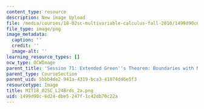 ```yaml
---
content_type: resource
description: New image Upload
file: /media/courses/18-02sc-multivariable-calculus-fall-2010/1499d90c6d24dbe5247f1c42db70c22a_MIT18_02SC_L24Brds_2a.png
file_type: image/png
image_metadata:
  caption: ''
  credit: ''
  image-alt: ''
learning_resource_types: []
ocw_type: OCWImage
parent_title: 'Session 71: Extended Green''s Theorem: Boundaries with Multiple Pieces'
parent_type: CourseSection
parent_uid: 5bbb4de2-941a-4319-bca3-41074dd6e5f3
resourcetype: Image
title: MIT18_02SC_L24Brds_2a.png
uid: 1499d90c-6d24-dbe5-247f-1c42db70c22a
---
```

